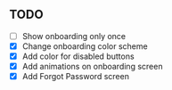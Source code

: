 ## TODO

- [ ] Show onboarding only once
- [X] Change onboarding color scheme
- [X] Add color for disabled buttons 
- [X] Add animations on onboarding screen
- [X] Add Forgot Password screen
